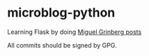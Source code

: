 # microblog-python

Learning Flask by doing  [Miguel Grinberg posts](https://blog.miguelgrinberg.com/post/the-flask-mega-tutorial-part-i-hello-world)


All commits should be signed by GPG.